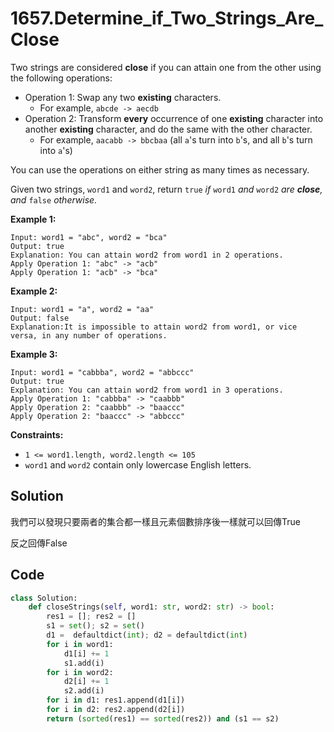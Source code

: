 # 1657.Determine_if_Two_Strings_Are_Close

Two strings are considered **close** if you can attain one from the other using the following operations:

- Operation 1: Swap any two **existing** characters.
    - For example, `abcde -> aecdb`
- Operation 2: Transform **every** occurrence of one **existing** character into another **existing** character, and do the same with the other character.
    - For example, `aacabb -> bbcbaa` (all `a`'s turn into `b`'s, and all `b`'s turn into `a`'s)

You can use the operations on either string as many times as necessary.

Given two strings, `word1` and `word2`, return `true` *if* `word1` *and* `word2` *are **close**, and* `false` *otherwise.*

**Example 1:**

```
Input: word1 = "abc", word2 = "bca"
Output: true
Explanation: You can attain word2 from word1 in 2 operations.
Apply Operation 1: "abc" -> "acb"
Apply Operation 1: "acb" -> "bca"

```

**Example 2:**

```
Input: word1 = "a", word2 = "aa"
Output: false
Explanation:It is impossible to attain word2 from word1, or vice versa, in any number of operations.

```

**Example 3:**

```
Input: word1 = "cabbba", word2 = "abbccc"
Output: true
Explanation: You can attain word2 from word1 in 3 operations.
Apply Operation 1: "cabbba" -> "caabbb"
Apply Operation 2: "caabbb" -> "baaccc"
Apply Operation 2: "baaccc" -> "abbccc"

```

**Constraints:**

- `1 <= word1.length, word2.length <= 105`
- `word1` and `word2` contain only lowercase English letters.

## Solution

我們可以發現只要兩者的集合都一樣且元素個數排序後一樣就可以回傳True

反之回傳False

## Code

```python
class Solution:
    def closeStrings(self, word1: str, word2: str) -> bool:
        res1 = []; res2 = []
        s1 = set(); s2 = set()
        d1 =  defaultdict(int); d2 = defaultdict(int)
        for i in word1: 
            d1[i] += 1
            s1.add(i)
        for i in word2:
            d2[i] += 1
            s2.add(i)
        for i in d1: res1.append(d1[i])
        for i in d2: res2.append(d2[i])
        return (sorted(res1) == sorted(res2)) and (s1 == s2)
```